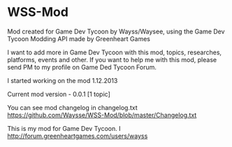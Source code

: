 WSS-Mod
=======
Mod created for Game Dev Tycoon by Wayss/Waysee, using the Game Dev Tycoon Modding API made by Greenheart Games

I want to add more in Game Dev Tycoon with this mod, topics, researches, platforms, events and other.
If you want to help me with this mod, please send PM to my profile on Game Ded Tycoon Forum.

I started working on the mod 1.12.2013

Current mod version - 0.0.1 [1 topic]

You can see mod changelog in changelog.txt https://github.com/Waysse/WSS-Mod/blob/master/Changelog.txt




























This is my mod for Game Dev Tycoon. I http://forum.greenheartgames.com/users/wayss
